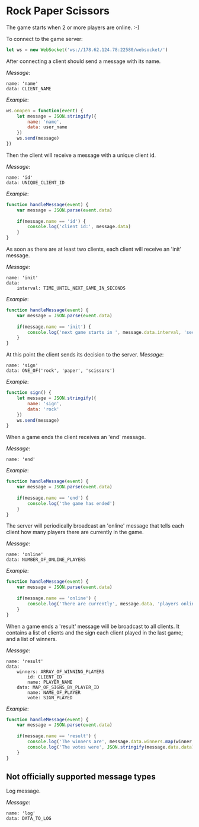 Rock Paper Scissors
===================

The game starts when 2 or more players are online. :-)


To connect to the game server:
```javascript
let ws = new WebSocket('ws://178.62.124.78:22580/websocket/')
```

After connecting a client should send a message with its name.

_Message_:
```
name: 'name'
data: CLIENT_NAME
```

_Example_:
```javascript
ws.onopen = function(event) {
    let message = JSON.stringify({
        name: 'name',
        data: user_name
    })
    ws.send(message)
})
```

Then the client will receive a message with a unique client id.

_Message_:
```
name: 'id'
data: UNIQUE_CLIENT_ID
```

_Example_:
```javascript
function handleMessage(event) {
	var message = JSON.parse(event.data)
	
	if(message.name == 'id') {
        console.log('client id:', message.data)
    }
}
```

As soon as there are at least two clients, each client will receive an 'init' message.

_Message_:
```
name: 'init'
data:
    interval: TIME_UNTIL_NEXT_GAME_IN_SECONDS
```

_Example_:
```javascript
function handleMessage(event) {
	var message = JSON.parse(event.data)
	
	if(message.name == 'init') {
        console.log('next game starts in ', message.data.interval, 'seconds')
    }
}
```

At this point the client sends its decision to the server.
_Message_:
```
name: 'sign'
data: ONE_OF('rock', 'paper', 'scissors')
```

_Example_:
```javascript
function sign() {
    let message = JSON.stringify({
        name: 'sign',
        data: 'rock'
    })
    ws.send(message)
}
```

When a game ends the client receives an 'end' message.

_Message_:
```
name: 'end'
```

_Example_:
```javascript
function handleMessage(event) {
	var message = JSON.parse(event.data)
	
	if(message.name == 'end') {
        console.log('the game has ended')
    }
}
```

The server will periodically broadcast an 'online' message that tells each client how many players there are currently in the game.

_Message_:
```
name: 'online'
data: NUMBER_OF_ONLINE_PLAYERS
```

_Example_:
```javascript
function handleMessage(event) {
	var message = JSON.parse(event.data)
	
	if(message.name == 'online') {
        console.log('There are currently', message.data, 'players online')
    }
}
```

When a game ends a 'result' message will be broadcast to all clients. It contains a list of clients and the sign each client played in the last game; and a list of winners.

_Message_:
```
name: 'result'
data: 
    winners: ARRAY_OF_WINNING_PLAYERS
        id: CLIENT_ID
        name: PLAYER_NAME
    data: MAP_OF_SIGNS_BY_PLAYER_ID
        name: NAME_OF_PLAYER
        vote: SIGN_PLAYED
```

_Example_:
```javascript
function handleMessage(event) {
	var message = JSON.parse(event.data)
	
	if(message.name == 'result') {
        console.log('The winners are', message.data.winners.map(winner => '[id:' + winner.id + ', name:' + winner.name + ']').join(' | '))
        console.log('The votes were', JSON.stringify(message.data.data))
    }
}
```



Not officially supported message types
--------------------------------------
Log message.

_Message_:
```
name: 'log'
data: DATA_TO_LOG
```
